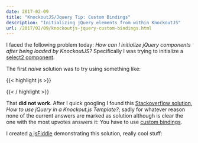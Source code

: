 ```yaml
---
date: 2017-02-09
title: "KnockoutJS/Jquery Tip: Custom Bindings"
description: "Initializing jQuery elements from within KnockoutJS"
url: /2017/02/09/knockoutjs-jquery-custom-bindings.html
---
```


I faced the following problem today: _How can I initialize jQuery components after being loaded by KnockoutJS?_ Specifically I was trying to initialize a [select2 component](https://select2.github.io/).

The first _naive_ solution was to try using something like:

{{< highlight js >}}
<script type="text/javascript">
  $(document).ready(function() {
    $("select.select2").select2();
  });
</script>
{{< / highlight >}}

That **did not work**. After I quick googling I found this [Stackoverflow solution](http://stackoverflow.com/questions/28955862/how-to-use-jquery-in-a-knockout-js-template), _How to use jQuery in a Knockout.js Template?_; sadly for whatever reason none of the current answers are marked as solution although is clear the one with the most upvotes answers it: You have to use [custom bindings](http://knockoutjs.com/documentation/custom-bindings.html).

I created [a jsFiddle](https://jsfiddle.net/MarioCarrion/aekakyhm/) demonstrating this solution, really cool stuff:

<script async src="//jsfiddle.net/MarioCarrion/aekakyhm/embed/js,html/dark/"></script>
